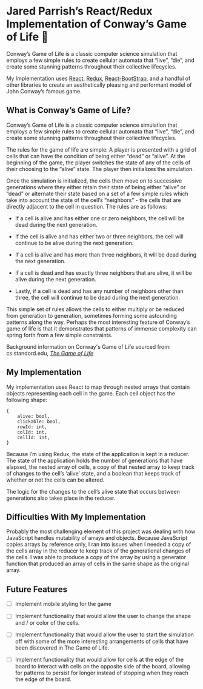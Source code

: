 # Jared Parrish’s React/Redux Implementation of Conway’s Game of Life :microbe:

Conway’s Game of Life is a classic computer science simulation that employs a few simple rules to create cellular automata that “live”, “die”, and create some stunning patterns throughout their collective lifecycles.

My Implementation uses [React](https://github.com/facebook/react), [Redux](https://github.com/reduxjs/redux), [React-BootStrap](https://github.com/react-bootstrap/react-bootstrap), and a handful of other libraries to create an aesthetically pleasing and performant model of John Conway’s famous game.

## What is Conway’s Game of Life?

Conway’s Game of Life is a classic computer science simulation that employs a few simple rules to create cellular automata that “live”, “die”, and create some stunning patterns throughout their collective lifecycles.

The rules for the game of life are simple: A player is presented with a grid of cells that can have the condition of being either “dead” or “alive”. At the beginning of the game, the player switches the state of any of the cells of their choosing to the “alive” state. The player then initializes the simulation.

Once the simulation is initialized, the cells then move on to successive generations where they either retain their state of being either “alive” or “dead” or alternate their state based on a set of a few simple rules which take into account the state of the cell’s “neighbors” - the cells that are directly adjacent to the cell in question. The rules are as follows:

* If a cell is alive and has either one or zero neighbors, the cell will be dead during the next generation.

* If the cell is alive and has either two or three neighbors, the cell will continue to be alive during the next generation.

* If a cell is alive and has more than three neighbors, it will be dead during the next generation.

* If a cell is dead and has exactly three neighbors that are alive, it will be alive during the next generation.

* Lastly, if a cell is dead and has any number of neighbors other than three, the cell will continue to be dead during the next generation.

This simple set of rules allows the cells to either multiply or be reduced from generation to generation, sometimes forming some astounding patterns along the way. Perhaps the most interesting feature of Conway’s game of life is that it demonstrates that patterns of immense complexity can spring forth from a few simple constraints.

Background information on Conway's Game of Life sourced from: cs.standord.edu, *[The Game of Life](https://cs.stanford.edu/people/eroberts/courses/soco/projects/2001-02/cellular-automata/beginning/howtoplay.html)*

## My Implementation

My implementation uses React to map through nested arrays that contain objects representing each cell in the game. Each cell object has the following shape:

```
{
    alive: bool,
    clickable: bool,
    rowId: int,
    colId: int,
    cellId: int,
}
```
Because I’m using Redux, the state of the application is kept in a reducer. The state of the application holds the number of generations that have elapsed, the nested array of cells, a copy of that nested array to keep track of changes to the cell’s ‘alive’ state, and a boolean that keeps track of whether or not the cells can be altered. 

The logic for the changes to the cell’s alive state that occurs between generations also takes place in the reducer.

## Difficulties With My Implementation

Probably the most challenging element of this project was dealing with how JavaScript handles mutability of arrays and objects. Because JavaScript copies arrays by reference only, I ran into issues when I needed a copy of the cells array in the reducer to keep track of the generational changes of the cells. I was able to produce a copy of the array by using a generator function that produced an array of cells in the same shape as the original array. 

## Future Features

- [ ] Implement mobile styling for the game

- [ ] Implement functionality that would allow the user to change the shape and / or color of the cells. 

- [ ] Implement functionality that would allow the user to start the simulation off with some of the more interesting arrangements of cells that have been discovered in The Game of Life.

- [ ] Implement functionality that would allow for cells at the edge of the board to interact with cells on the opposite side of the board, allowing for patterns to persist for longer instead of stopping when they reach the edge of the board. 
 


